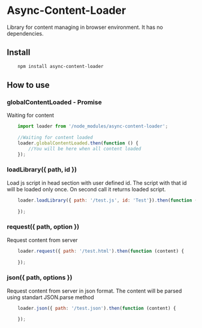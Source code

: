 # Async-Content-Loader

Library for content managing in browser environment.
It has no dependencies.

## Install
```bash
    npm install async-content-loader
```

## How to use

### globalContentLoaded - Promise
Waiting for content
```javascript
    import loader from '/node_modules/async-content-loader';
    
    //Waiting for content loaded
    loader.globalContentLoaded.then(function () {
        //You will be here when all content loaded
    });
```

### loadLibrary({ path, id })
Load js script in head section with user defined id.
The script with that id will be loaded only once. 
On second call it returns loaded script.

```javascript 
    loader.loadLibrary({ path: '/test.js', id: 'Test'}).then(function (script) {
    
    }); 
```

### request({ path, option })
Request content from server
```javascript 
    loader.request({ path: '/test.html').then(function (content) {
    
    }); 
```

### json({ path, options })
Request content from server in json format.
The content will be parsed using standart JSON.parse method
```javascript 
    loader.json({ path: '/test.json').then(function (content) {
    
    }); 
```
